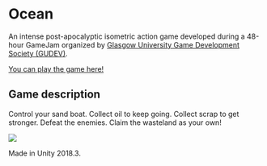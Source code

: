 # Ocean
An intense post-apocalyptic isometric action game developed during a 48-hour GameJam organized by [Glasgow University Game Development Society (GUDEV)](http://gudevsoc.com/).

[You can play the game here!](http://gudevsoc.com/games/gamejam3-2018/OCEAN/)

## Game description
Control your sand boat.
Collect oil to keep going.
Collect scrap to get stronger.
Defeat the enemies.
Claim the wasteland as your own!

![](https://i.imgur.com/NFbzbDr.png)


Made in Unity 2018.3.
